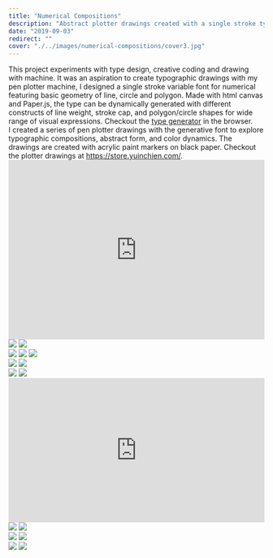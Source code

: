 ```yaml
---
title: "Numerical Compositions"
description: "Abstract plotter drawings created with a single stroke typeface"
date: "2019-09-03"
redirect: ""
cover: "./../images/numerical-compositions/cover3.jpg"
---
```


<div class="text">This project experiments with type design, creative coding and drawing with machine. It was an aspiration to create typographic drawings with my pen plotter machine, I designed a single stroke variable font for numerical featuring basic geometry of line, circle and polygon. Made with html canvas and Paper.js, the type can be dynamically generated with different constructs of line weight, stroke cap, and polygon/circle shapes for wide range of visual expressions. Checkout the <a href="https://yuinchien.com/projects/variable-font/index.html" target="_blank">type generator</a> in the browser.</div>

<div class="text">I created a series of pen plotter drawings with the generative font to explore typographic compositions, abstract form, and color dynamics. The drawings are created with acrylic paint markers on black paper. Checkout the plotter drawings at <a href="https://store.yuinchien.com/" target="_blank">https://store.yuinchien.com/</a>.</div>

<div class="video" style="padding:70.11% 0 0 0;position:relative;"><iframe src="https://player.vimeo.com/video/358239232?autoplay=1&loop=1&title=0&byline=0&portrait=0" style="position:absolute;top:0;left:0;width:100%;height:100%;" frameborder="0" allow="autoplay; fullscreen" allowfullscreen></iframe></div><script src="https://player.vimeo.com/api/player.js"></script>

<div class="two-up">
  <img src="./../images/numerical-compositions/L1000860.jpg" />
  <img src="./../images/numerical-compositions/L1000870.jpg" />
</div>

<div class="two-up">
  <img src="./../images/numerical-compositions/L1000552-2.jpg" />
  <img src="./../images/numerical-compositions/L1000560-2.jpg" />
  <img src="./../images/numerical-compositions/L1000555.jpg" />
</div>

<div class="two-up">
  <img src="./../images/numerical-compositions/L1000863.jpg" />
  <img src="./../images/numerical-compositions/L1000876.jpg" />
</div>

<div class="two-up">
  <img src="./../images/numerical-compositions/L1000880.jpg" />
  <img src="./../images/numerical-compositions/L1000878.jpg" />
</div>

<div class="video" style="padding:56.25% 0 0 0;position:relative;"><iframe src="https://player.vimeo.com/video/367370119" style="position:absolute;top:0;left:0;width:100%;height:100%;" frameborder="0" allow="autoplay; fullscreen" allowfullscreen></iframe></div><script src="https://player.vimeo.com/api/player.js"></script>

<div class="two-up">
  <img src="./../images/numerical-compositions/L1000902.jpg" />
  <img src="./../images/numerical-compositions/L1000702-3.jpg" />
</div>

<div class="two-up">
  <img src="./../images/numerical-compositions/L1000688.jpg" />  
  <img src="./../images/numerical-compositions/L1000784-2.jpg" />
</div>
<div class="two-up">
  <img src="./../images/numerical-compositions/L1000657-5.jpg" />
  <img src="./../images/numerical-compositions/L1000897.jpg" />
</div>
